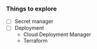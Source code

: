 
### Things to explore

* [ ] Secret manager 
* [ ] Deployment 
  * Cloud Deployment Manager
  * Terraform